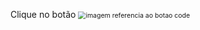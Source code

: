 Clique no botão <img src="C:\Users\HABACUQUE\Desktop\Capturar.PNG" alt="imagem referencia ao botao code" style="zoom:75%;" />
